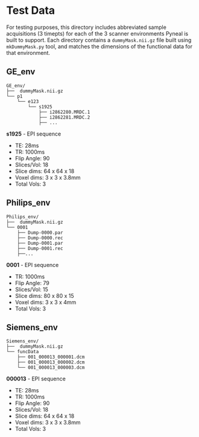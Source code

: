 # Test Data

For testing purposes, this directory includes abbreviated sample acquisitions (3 timepts) for each of the 3 scanner environments Pyneal is built to support. Each directory contains a `dummyMask.nii.gz` file built using `mkDummyMask.py` tool, and matches the dimensions of the functional data for that environment. 

## GE_env
```
GE_env/ 
├──  dummyMask.nii.gz 
└── p1  
    └── e123  
	    └── s1925 
			├── i2862280.MRDC.1
   		  	├── i2862281.MRDC.2
   		  	├── ...
``` 

**s1925** - EPI sequence

* TE: 28ms
* TR: 1000ms
* Flip Angle: 90
* Slices/Vol: 18
* Slice dims: 64 x 64 x 18
* Voxel dims: 3 x 3 x 3.8mm
* Total Vols: 3


## Philips_env
```
Philips_env/
├──  dummyMask.nii.gz 
└── 0001
    ├── Dump-0000.par
    ├── Dump-0000.rec
    ├── Dump-0001.par
    ├── Dump-0001.rec
    ├──...
```

**0001** - EPI sequence

* TR: 1000ms
* Flip Angle: 79
* Slices/Vol: 15
* Slice dims: 80 x 80 x 15
* Voxel dims: 3 x 3 x 4mm
* Total Vols: 3


## Siemens_env
```
Siemens_env/
├──  dummyMask.nii.gz   
└── funcData 
    ├── 001_000013_000001.dcm  
    ├── 001_000013_000002.dcm  
    └── 001_000013_000003.dcm  

```

**000013** - EPI sequence

* TE: 28ms
* TR: 1000ms
* Flip Angle: 90
* Slices/Vol: 18
* Slice dims: 64 x 64 x 18
* Voxel dims: 3 x 3 x 3.8mm
* Total Vols: 3
